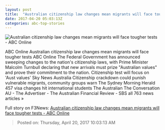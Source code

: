 ```yaml
---
layout: post
title:  "Australian citizenship law changes mean migrants will face tougher tests - ABC Online"
date: 2017-04-20 05:03:13Z
categories: abc-top-stories
---
```


![Australian citizenship law changes mean migrants will face tougher tests - ABC Online](http://www.abc.net.au/news/image/8456424-1x1-700x700.jpg)

ABC Online Australian citizenship law changes mean migrants will face tougher tests ABC Online The Federal Government has announced sweeping changes to the nation's citizenship laws, with Prime Minister Malcolm Turnbull declaring that new arrivals must prize "Australian values" and prove their commitment to the nation. Citizenship test will focus on 'Aust values' Sky News Australia Citizenship crackdown could punish vulnerable migrants, community groups warn The Sydney Morning Herald 457 visa changes hit international students The Australian The Conversation AU - The Advertiser - The Australian Financial Review - SBS all 763 news articles »


Full story on F3News: [Australian citizenship law changes mean migrants will face tougher tests - ABC Online](http://www.f3nws.com/n/pFyYPG)

> Posted on: Thursday, April 20, 2017 10:03:13 AM

